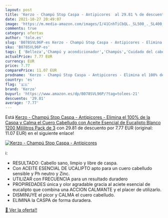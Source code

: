 ```yaml
---
layout: post
title: 'Kerzo - Champú Stop Caspa - Antipicores  al 29.81 % de descuento'
date: 2021-10-27 20:49:07
image: 'https://m.media-amazon.com/images/I/41CnhTiCbQL._SL500_._SL400_.jpg'
comments: true
category: ofertas
author: 'tole.es'
slug: 'B078SVL96P-es Kerzo - Champú Stop Caspa - Antipicores - Elimina el 100%...'
sku: 'B078SVL96P-es'
tags: [ 'Belleza','Champú y acondicionador','Champús','Cuidado del cabello','champú','kerzo', ]
actualPrice: 7.77 EUR
currency: EUR
price: 7.77
comparePrice: 11.07 EUR
prodname: 'Kerzo - Champú Stop Caspa - Antipicores - Elimina el 100% de la Caspa y Calma el Cuero Cabelludo  con Aceite Esencial de Eucalipto  Blanco  1200 Mililitros  Pack de 3'
country: 'es'
flag: '🇪🇸'
brand: 'Kerzo'
buyurl: 'https://www.amazon.es/dp/B078SVL96P/?tag=tolees-21'
descuento: '29.81'
average: '7.77'
---
```


Está [Kerzo - Champú Stop Caspa - Antipicores - Elimina el 100% de la Caspa y Calma el Cuero Cabelludo  con Aceite Esencial de Eucalipto  Blanco  1200 Mililitros  Pack de 3](https://www.amazon.es/dp/B078SVL96P/?tag=tolees-21) con 29.81 de descuento por 7.77 EUR (original: 11.07 EUR) en el siguiente enlace!

[![Kerzo - Champú Stop Caspa - Antipicores ](https://m.media-amazon.com/images/I/41CnhTiCbQL._SL500_._SL400_.jpg)](https://www.amazon.es/dp/B078SVL96P/?tag=tolees-21)

ℹ️:

- RESULTADO: Cabello sano, limpio y libre de caspa.
- Con ACEITE ESENCIAL DE UCALIPTO apto para un cuero cabelludo sensible y Ph neutro y Zinc.
- UTILIZAR con FRECUENCIA para un resultado duradero
- PROPIREDADES única y olor agradable gracia al aciete esencial de eucalipto que combina una ACCION CALMANTE y el placer de utilizarlo.
- DISMINUYE el picor y CALMA el cuero cabelludo.
- ELIMINA la CASPA de forma duradera.

[🛒 Ver la oferta!!](https://www.amazon.es/dp/B078SVL96P/?tag=tolees-21)
